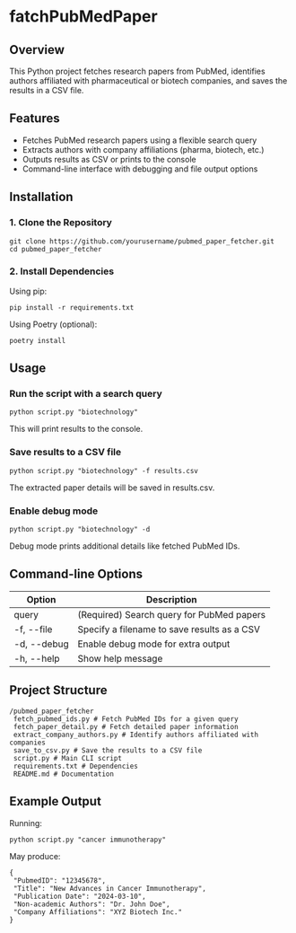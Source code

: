 # fatchPubMedPaper
## Overview
This Python project fetches research papers from PubMed, identifies authors affiliated with pharmaceutical or biotech
companies, and saves the results in a CSV file.
## Features
- Fetches PubMed research papers using a flexible search query
- Extracts authors with company affiliations (pharma, biotech, etc.)
- Outputs results as CSV or prints to the console
- Command-line interface with debugging and file output options
## Installation
### 1. Clone the Repository
```
git clone https://github.com/yourusername/pubmed_paper_fetcher.git
cd pubmed_paper_fetcher
```
### 2. Install Dependencies
Using pip:
```
pip install -r requirements.txt
```
Using Poetry (optional):
```
poetry install
```
## Usage
### Run the script with a search query
```
python script.py "biotechnology"
```
This will print results to the console.
### Save results to a CSV file
```
python script.py "biotechnology" -f results.csv
```
The extracted paper details will be saved in results.csv.
### Enable debug mode
```
python script.py "biotechnology" -d
```
Debug mode prints additional details like fetched PubMed IDs.
## Command-line Options
| Option | Description |
|--------------|--------------------------------|
| query | (Required) Search query for PubMed papers |
| -f, --file | Specify a filename to save results as a CSV |
| -d, --debug | Enable debug mode for extra output |
| -h, --help | Show help message |
## Project Structure
```
/pubmed_paper_fetcher
 fetch_pubmed_ids.py # Fetch PubMed IDs for a given query
 fetch_paper_detail.py # Fetch detailed paper information
 extract_company_authors.py # Identify authors affiliated with companies
 save_to_csv.py # Save the results to a CSV file
 script.py # Main CLI script
 requirements.txt # Dependencies
 README.md # Documentation
```
## Example Output
Running:
```
python script.py "cancer immunotherapy"
```
May produce:
```
{
 "PubmedID": "12345678",
 "Title": "New Advances in Cancer Immunotherapy",
 "Publication Date": "2024-03-10",
 "Non-academic Authors": "Dr. John Doe",
 "Company Affiliations": "XYZ Biotech Inc."
}
